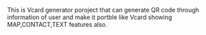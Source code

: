 This is Vcard generator poroject that can generate QR code through information of user and make it portble like Vcard showing MAP,CONTACT,TEXT features also.
